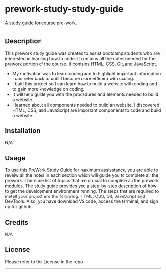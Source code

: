 # prework-study-study-guide
A study guide for course pre-work. 
# <Prework Study Guide Webpage>

## Description

This prework study guide was created to assist bootcamp students who are interested in learning how to code. It contains all the notes needed for the prework portion of the course. It contains HTML, CSS, Git, and JavaScript. 
- My motivation was to learn coding and to highlight important information I can refer back to until I become more efficent with coding. 
- I buitl this project so I can learn how to build a website with coding and to gain more knowledge on coding.
- It will help guide you with the procedures and elements needed to build a website. 
- I learned about all components needed to build an website. I discovered HTML, CSS, and JavaScript are important components to code and build a website. 


## Installation
N/A
 

## Usage
To use this PreWork Study Guide for maximum assisstance, you are able to reveiw all the notes in each section which will guide you to complete all the prework. There are list of topics that are crucial to complete all the prework modules. The study guide provides you a step-by-step description of how to get the development environment running. The steps that are required to install your project are the following: HTML, CSS, Git, JavaScript and DevTools. Also, you have download VS code, access the terminal, and sign up for github. 


## Credits
N/A


## License

Please refer to the License in the repo. 

---

